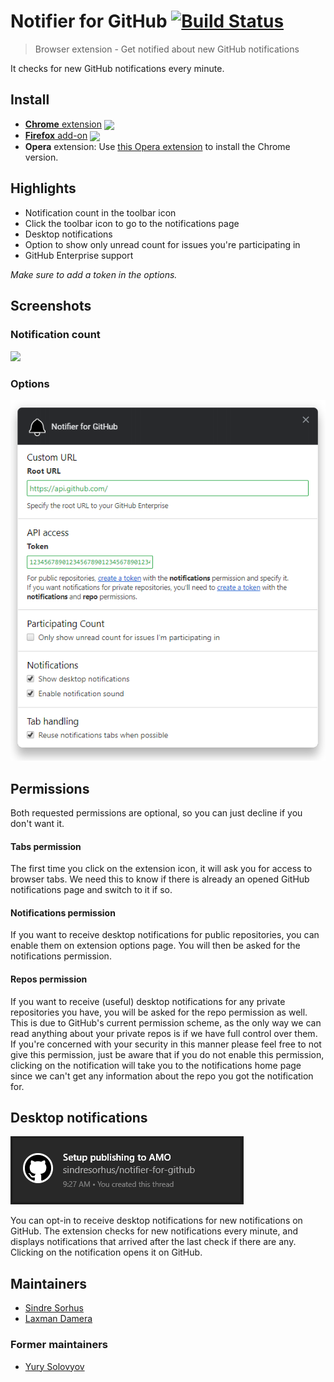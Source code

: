 # Notifier for GitHub [![Build Status](https://travis-ci.org/sindresorhus/notifier-for-github.svg?branch=master)](https://travis-ci.org/sindresorhus/notifier-for-github)

[link-cws]: https://chrome.google.com/webstore/detail/notifier-for-github/lmjdlojahmbbcodnpecnjnmlddbkjhnn "Version published on Chrome Web Store"
[link-amo]: https://addons.mozilla.org/en-US/firefox/addon/nfg/ "Version published on Mozilla Add-ons"

> Browser extension - Get notified about new GitHub notifications

It checks for new GitHub notifications every minute.


## Install

- [**Chrome** extension][link-cws] [<img valign="middle" src="https://img.shields.io/chrome-web-store/v/lmjdlojahmbbcodnpecnjnmlddbkjhnn.svg?label=%20">][link-cws]
- [**Firefox** add-on][link-amo] [<img valign="middle" src="https://img.shields.io/amo/v/nfg.svg?label=%20">][link-amo]
- **Opera** extension: Use [this Opera extension](https://addons.opera.com/en/extensions/details/download-chrome-extension-9/) to install the Chrome version.


## Highlights

- Notification count in the toolbar icon
- Click the toolbar icon to go to the notifications page
- Desktop notifications
- Option to show only unread count for issues you're participating in
- GitHub Enterprise support

*Make sure to add a token in the options.*

## Screenshots

### Notification count
![](media/screenshot.png)

### Options
![](media/screenshot-options.png)


## Permissions

Both requested permissions are optional, so you can just decline if you don't want it.

#### Tabs permission

The first time you click on the extension icon, it will ask you for access to browser tabs. We need this to know if there is already an opened GitHub notifications page and switch to it if so.

#### Notifications permission

If you want to receive desktop notifications for public repositories, you can enable them on extension options page. You will then be asked for the notifications permission.

#### Repos permission

If you want to receive (useful) desktop notifications for any private repositories you have, you will be asked for the repo permission as well. This is due to GitHub's current permission scheme, as the only way we can read anything about your private repos is if we have full control over them. If you're concerned with your security in this manner please feel free to not give this permission, just be aware that if you do not enable this permission, clicking on the notification will take you to the notifications home page since we can't get any information about the repo you got the notification for.


## Desktop notifications

![](media/screenshot-notification.png)

You can opt-in to receive desktop notifications for new notifications on GitHub. The extension checks for new notifications every minute, and displays notifications that arrived after the last check if there are any. Clicking on the notification opens it on GitHub.


## Maintainers

- [Sindre Sorhus](https://github.com/sindresorhus)
- [Laxman Damera](https://github.com/notlmn)

### Former maintainers

- [Yury Solovyov](https://github.com/YurySolovyov)
